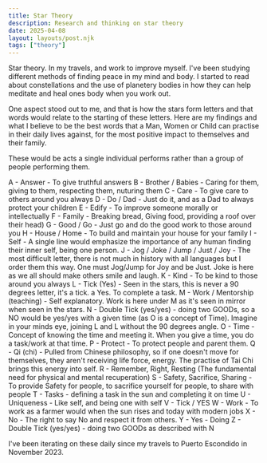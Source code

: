 ```yaml
---
title: Star Theory
description: Research and thinking on star theory
date: 2025-04-08
layout: layouts/post.njk
tags: ["theory"]
---
```


Star theory. In my travels, and work to improve myself. I've been studying different methods of finding peace in my mind and body. I started to read about constellations and the use of planetery bodies in how they can help meditate and heal ones body when you work out.

One aspect stood out to me, and that is how the stars form letters and that words would relate to the starting of these letters. Here are my findings and what I believe to be the best words that a Man, Women or Child can practise in their daily lives against, for the most positive impact to themselves and their family.

These would be acts a single individual performs rather than a group of people performing them.

A - Answer - To give truthful answers
B - Brother / Babies - Caring for them, giving to them, respecting them, nuturing them
C - Care - To give care to others around you always
D - Do / Dad - Just do it, and as a Dad to always protect your children
E - Edify - To improve someone morally or intellectually
F - Family - Breaking bread, Giving food, providing a roof over their head)
G - Good / Go - Just go and do the good work to those around you
H - House / Home - To build and maintain your house for your family
I - Self - A single line would emphasize the importance of any human finding their inner self, being one person.
J - Jog / Joke / Jump / Just / Joy - The most difficult letter, there is not much in history with all languages but I order them this way. One must Jog/Jump for Joy and be Just. Joke is here as we all should make others smile and laugh.
K - Kind - To be kind to those around you always
L - Tick (Yes) - Seen in the stars, this is never a 90 degrees letter, it's a tick. a Yes. To complete a task.
M - Work / Mentorship (teaching) - Self explanatory. Work is here under M as it's seen in mirror when seen in the stars. 
N - Double Tick (yes/yes) - doing two GOODs, so a NO would be yes/yes with a given time (as O is a concept of Time). Imagine in your minds eye, joining L and L without the 90 degrees angle.
O - Time - Concept of knowing the time and meeting it. When you give a time, you do a task/work at that time.
P - Protect - To protect people and parent them.
Q - Qi (chi) - Pulled from Chinese philosophy, so if one doesn't move for themselves, they aren't receiving life force, energy. The practise of Tai Chi brings this energy into self.
R - Remember, Right, Resting (The fundamental need for physical and mental recuperation)
S - Safety, Sacrifice, Sharing - To provide Safety for people, to sacrifice yourself for people, to share with people
T - Tasks - defining a task in the sun and completing it on time
U - Uniqueness - Like self, and being one with self
V - Tick / YES
W - Work - To work as a farmer would when the sun rises and today with modern jobs
X - No - The right to say No and respect it from others.
Y - Yes - Doing
Z - Double Tick (yes/yes) - doing two GOODs as described with N

I've been iterating on these daily since my travels to Puerto Escondido in November 2023.
